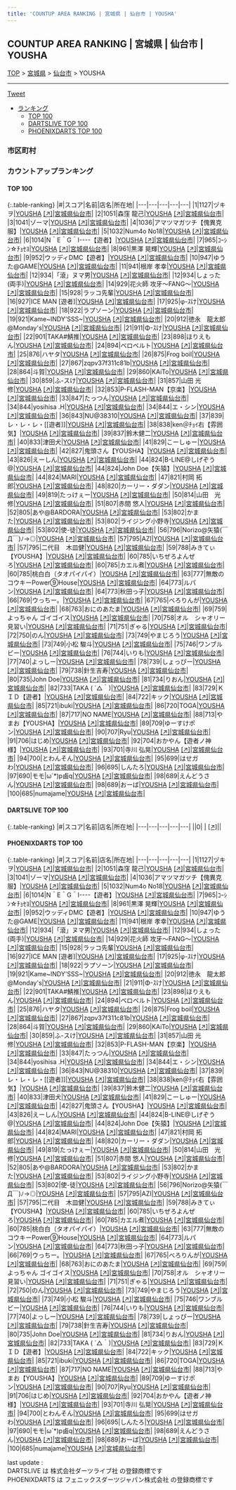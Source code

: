 ```yaml
---
title: 'COUNTUP AREA RANKING | 宮城県 | 仙台市 | YOUSHA'
---
```

## COUNTUP AREA RANKING | 宮城県 | 仙台市 | YOUSHA

[TOP](/darts/rank/) > [宮城県](/darts/rank/宮城県/) > [仙台市](/darts/rank/宮城県/仙台市/) > YOUSHA

___

<a href="https://twitter.com/share?ref_src=twsrc%5Etfw" data-text="COUNTUP AREA RANKING | 宮城県仙台市YOUSHA" class="twitter-share-button" data-hashtags="DARTSLIVE,PHOENIXDARTS,darts,ダーツ" data-show-count="false">Tweet</a>

* [ランキング](#カウントアップランキング)
    * [TOP 100](#top-100)
    * [DARTSLIVE TOP 100](#dartslive-top-100)
    * [PHOENIXDARTS TOP 100](#phoenixdarts-top-100)

### 市区町村

<ul>

</ul>

### カウントアップランキング

#### TOP 100



{:.table-ranking}
|#|スコア|名前|店名|所在地|
|---|---|---|---|---|
|1|1127|<span class="rank-name-pd">ヅキヲ</span>|<a href="/darts/rank/shops/7863.html">YOUSHA</a> <a href="https://vs.phoenixdarts.com/jp/shop/shopDetailInfo/s_7863?s_seq=7863">[↗]</a>|<a href="/darts/rank/宮城県/仙台市">宮城県仙台市</a>|
|2|1051|<span class="rank-name-pd"><span class="pro-icon-pd"></span>森窪 龍己</span>|<a href="/darts/rank/shops/7863.html">YOUSHA</a> <a href="https://vs.phoenixdarts.com/jp/shop/shopDetailInfo/s_7863?s_seq=7863">[↗]</a>|<a href="/darts/rank/宮城県/仙台市">宮城県仙台市</a>|
|3|1041|<span class="rank-name-pd">ゾーマ</span>|<a href="/darts/rank/shops/7863.html">YOUSHA</a> <a href="https://vs.phoenixdarts.com/jp/shop/shopDetailInfo/s_7863?s_seq=7863">[↗]</a>|<a href="/darts/rank/宮城県/仙台市">宮城県仙台市</a>|
|4|1036|<span class="rank-name-pd">アマツマガツチ【傀異克服】</span>|<a href="/darts/rank/shops/7863.html">YOUSHA</a> <a href="https://vs.phoenixdarts.com/jp/shop/shopDetailInfo/s_7863?s_seq=7863">[↗]</a>|<a href="/darts/rank/宮城県/仙台市">宮城県仙台市</a>|
|5|1032|<span class="rank-name-pd">Num4o No18</span>|<a href="/darts/rank/shops/7863.html">YOUSHA</a> <a href="https://vs.phoenixdarts.com/jp/shop/shopDetailInfo/s_7863?s_seq=7863">[↗]</a>|<a href="/darts/rank/宮城県/仙台市">宮城県仙台市</a>|
|6|1014|<span class="rank-name-pd">N＾E＾G＾I----【遊者】</span>|<a href="/darts/rank/shops/7863.html">YOUSHA</a> <a href="https://vs.phoenixdarts.com/jp/shop/shopDetailInfo/s_7863?s_seq=7863">[↗]</a>|<a href="/darts/rank/宮城県/仙台市">宮城県仙台市</a>|
|7|965|<span class="rank-name-pd">ｺｰｼﾝ☆ﾁｮｾﾖ</span>|<a href="/darts/rank/shops/7863.html">YOUSHA</a> <a href="https://vs.phoenixdarts.com/jp/shop/shopDetailInfo/s_7863?s_seq=7863">[↗]</a>|<a href="/darts/rank/宮城県/仙台市">宮城県仙台市</a>|
|8|961|<span class="rank-name-pd">黒澤 晃輝</span>|<a href="/darts/rank/shops/7863.html">YOUSHA</a> <a href="https://vs.phoenixdarts.com/jp/shop/shopDetailInfo/s_7863?s_seq=7863">[↗]</a>|<a href="/darts/rank/宮城県/仙台市">宮城県仙台市</a>|
|9|952|<span class="rank-name-pd">ウッディDMC【遊者】</span>|<a href="/darts/rank/shops/7863.html">YOUSHA</a> <a href="https://vs.phoenixdarts.com/jp/shop/shopDetailInfo/s_7863?s_seq=7863">[↗]</a>|<a href="/darts/rank/宮城県/仙台市">宮城県仙台市</a>|
|10|947|<span class="rank-name-pd">ゆうた@GAME</span>|<a href="/darts/rank/shops/7863.html">YOUSHA</a> <a href="https://vs.phoenixdarts.com/jp/shop/shopDetailInfo/s_7863?s_seq=7863">[↗]</a>|<a href="/darts/rank/宮城県/仙台市">宮城県仙台市</a>|
|11|941|<span class="rank-name-pd"><span class="pro-icon-pd"></span>根岸 孝幸</span>|<a href="/darts/rank/shops/7863.html">YOUSHA</a> <a href="https://vs.phoenixdarts.com/jp/shop/shopDetailInfo/s_7863?s_seq=7863">[↗]</a>|<a href="/darts/rank/宮城県/仙台市">宮城県仙台市</a>|
|12|934|<span class="rank-name-pd">「滾」ヌマ男</span>|<a href="/darts/rank/shops/7863.html">YOUSHA</a> <a href="https://vs.phoenixdarts.com/jp/shop/shopDetailInfo/s_7863?s_seq=7863">[↗]</a>|<a href="/darts/rank/宮城県/仙台市">宮城県仙台市</a>|
|12|934|<span class="rank-name-pd">しょった(両手)</span>|<a href="/darts/rank/shops/7863.html">YOUSHA</a> <a href="https://vs.phoenixdarts.com/jp/shop/shopDetailInfo/s_7863?s_seq=7863">[↗]</a>|<a href="/darts/rank/宮城県/仙台市">宮城県仙台市</a>|
|14|929|<span class="rank-name-pd">花火師  攻牙～FANG～</span>|<a href="/darts/rank/shops/7863.html">YOUSHA</a> <a href="https://vs.phoenixdarts.com/jp/shop/shopDetailInfo/s_7863?s_seq=7863">[↗]</a>|<a href="/darts/rank/宮城県/仙台市">宮城県仙台市</a>|
|15|928|<span class="rank-name-pd">ラッコ先輩</span>|<a href="/darts/rank/shops/7863.html">YOUSHA</a> <a href="https://vs.phoenixdarts.com/jp/shop/shopDetailInfo/s_7863?s_seq=7863">[↗]</a>|<a href="/darts/rank/宮城県/仙台市">宮城県仙台市</a>|
|16|927|<span class="rank-name-pd">ICE MAN [遊者]</span>|<a href="/darts/rank/shops/7863.html">YOUSHA</a> <a href="https://vs.phoenixdarts.com/jp/shop/shopDetailInfo/s_7863?s_seq=7863">[↗]</a>|<a href="/darts/rank/宮城県/仙台市">宮城県仙台市</a>|
|17|925|<span class="rank-name-pd">φ-ｽけ</span>|<a href="/darts/rank/shops/7863.html">YOUSHA</a> <a href="https://vs.phoenixdarts.com/jp/shop/shopDetailInfo/s_7863?s_seq=7863">[↗]</a>|<a href="/darts/rank/宮城県/仙台市">宮城県仙台市</a>|
|18|922|<span class="rank-name-pd">ラプソーン</span>|<a href="/darts/rank/shops/7863.html">YOUSHA</a> <a href="https://vs.phoenixdarts.com/jp/shop/shopDetailInfo/s_7863?s_seq=7863">[↗]</a>|<a href="/darts/rank/宮城県/仙台市">宮城県仙台市</a>|
|19|921|<span class="rank-name-pd">Kame~INDY&#x27;SSS~</span>|<a href="/darts/rank/shops/7863.html">YOUSHA</a> <a href="https://vs.phoenixdarts.com/jp/shop/shopDetailInfo/s_7863?s_seq=7863">[↗]</a>|<a href="/darts/rank/宮城県/仙台市">宮城県仙台市</a>|
|20|912|<span class="rank-name-pd">徳永　龍太郎@Monday&#x27;s</span>|<a href="/darts/rank/shops/7863.html">YOUSHA</a> <a href="https://vs.phoenixdarts.com/jp/shop/shopDetailInfo/s_7863?s_seq=7863">[↗]</a>|<a href="/darts/rank/宮城県/仙台市">宮城県仙台市</a>|
|21|911|<span class="rank-name-pd">Φ-ｽけ</span>|<a href="/darts/rank/shops/7863.html">YOUSHA</a> <a href="https://vs.phoenixdarts.com/jp/shop/shopDetailInfo/s_7863?s_seq=7863">[↗]</a>|<a href="/darts/rank/宮城県/仙台市">宮城県仙台市</a>|
|22|901|<span class="rank-name-pd">TAKA#鯖推</span>|<a href="/darts/rank/shops/7863.html">YOUSHA</a> <a href="https://vs.phoenixdarts.com/jp/shop/shopDetailInfo/s_7863?s_seq=7863">[↗]</a>|<a href="/darts/rank/宮城県/仙台市">宮城県仙台市</a>|
|23|898|<span class="rank-name-pd">ほりえもん</span>|<a href="/darts/rank/shops/7863.html">YOUSHA</a> <a href="https://vs.phoenixdarts.com/jp/shop/shopDetailInfo/s_7863?s_seq=7863">[↗]</a>|<a href="/darts/rank/宮城県/仙台市">宮城県仙台市</a>|
|24|894|<span class="rank-name-pd">ベロベルト</span>|<a href="/darts/rank/shops/7863.html">YOUSHA</a> <a href="https://vs.phoenixdarts.com/jp/shop/shopDetailInfo/s_7863?s_seq=7863">[↗]</a>|<a href="/darts/rank/宮城県/仙台市">宮城県仙台市</a>|
|25|876|<span class="rank-name-pd">ハヤタ</span>|<a href="/darts/rank/shops/7863.html">YOUSHA</a> <a href="https://vs.phoenixdarts.com/jp/shop/shopDetailInfo/s_7863?s_seq=7863">[↗]</a>|<a href="/darts/rank/宮城県/仙台市">宮城県仙台市</a>|
|26|875|<span class="rank-name-pd">Frog boil</span>|<a href="/darts/rank/shops/7863.html">YOUSHA</a> <a href="https://vs.phoenixdarts.com/jp/shop/shopDetailInfo/s_7863?s_seq=7863">[↗]</a>|<a href="/darts/rank/宮城県/仙台市">宮城県仙台市</a>|
|27|867|<span class="rank-name-pd">zqpv37f311c81b</span>|<a href="/darts/rank/shops/7863.html">YOUSHA</a> <a href="https://vs.phoenixdarts.com/jp/shop/shopDetailInfo/s_7863?s_seq=7863">[↗]</a>|<a href="/darts/rank/宮城県/仙台市">宮城県仙台市</a>|
|28|864|<span class="rank-name-pd">斗賀</span>|<a href="/darts/rank/shops/7863.html">YOUSHA</a> <a href="https://vs.phoenixdarts.com/jp/shop/shopDetailInfo/s_7863?s_seq=7863">[↗]</a>|<a href="/darts/rank/宮城県/仙台市">宮城県仙台市</a>|
|29|860|<span class="rank-name-pd">KAiTo</span>|<a href="/darts/rank/shops/7863.html">YOUSHA</a> <a href="https://vs.phoenixdarts.com/jp/shop/shopDetailInfo/s_7863?s_seq=7863">[↗]</a>|<a href="/darts/rank/宮城県/仙台市">宮城県仙台市</a>|
|30|859|<span class="rank-name-pd">ふ-スけ</span>|<a href="/darts/rank/shops/7863.html">YOUSHA</a> <a href="https://vs.phoenixdarts.com/jp/shop/shopDetailInfo/s_7863?s_seq=7863">[↗]</a>|<a href="/darts/rank/宮城県/仙台市">宮城県仙台市</a>|
|31|857|<span class="rank-name-pd"><span class="pro-icon-pd"></span>山田 光修</span>|<a href="/darts/rank/shops/7863.html">YOUSHA</a> <a href="https://vs.phoenixdarts.com/jp/shop/shopDetailInfo/s_7863?s_seq=7863">[↗]</a>|<a href="/darts/rank/宮城県/仙台市">宮城県仙台市</a>|
|32|853|<span class="rank-name-pd">P-FLASH-MAN【京楽】</span>|<a href="/darts/rank/shops/7863.html">YOUSHA</a> <a href="https://vs.phoenixdarts.com/jp/shop/shopDetailInfo/s_7863?s_seq=7863">[↗]</a>|<a href="/darts/rank/宮城県/仙台市">宮城県仙台市</a>|
|33|847|<span class="rank-name-pd">たっつん</span>|<a href="/darts/rank/shops/7863.html">YOUSHA</a> <a href="https://vs.phoenixdarts.com/jp/shop/shopDetailInfo/s_7863?s_seq=7863">[↗]</a>|<a href="/darts/rank/宮城県/仙台市">宮城県仙台市</a>|
|34|844|<span class="rank-name-pd">yosihisa .H</span>|<a href="/darts/rank/shops/7863.html">YOUSHA</a> <a href="https://vs.phoenixdarts.com/jp/shop/shopDetailInfo/s_7863?s_seq=7863">[↗]</a>|<a href="/darts/rank/宮城県/仙台市">宮城県仙台市</a>|
|34|844|<span class="rank-name-pd">エ・シン</span>|<a href="/darts/rank/shops/7863.html">YOUSHA</a> <a href="https://vs.phoenixdarts.com/jp/shop/shopDetailInfo/s_7863?s_seq=7863">[↗]</a>|<a href="/darts/rank/宮城県/仙台市">宮城県仙台市</a>|
|36|843|<span class="rank-name-pd">NU@38310</span>|<a href="/darts/rank/shops/7863.html">YOUSHA</a> <a href="https://vs.phoenixdarts.com/jp/shop/shopDetailInfo/s_7863?s_seq=7863">[↗]</a>|<a href="/darts/rank/宮城県/仙台市">宮城県仙台市</a>|
|37|839|<span class="rank-name-pd">レ・レ・レ・[[遊者]]</span>|<a href="/darts/rank/shops/7863.html">YOUSHA</a> <a href="https://vs.phoenixdarts.com/jp/shop/shopDetailInfo/s_7863?s_seq=7863">[↗]</a>|<a href="/darts/rank/宮城県/仙台市">宮城県仙台市</a>|
|38|838|<span class="rank-name-pd">ken＠ﾁｮｲ右【雰囲気】</span>|<a href="/darts/rank/shops/7863.html">YOUSHA</a> <a href="https://vs.phoenixdarts.com/jp/shop/shopDetailInfo/s_7863?s_seq=7863">[↗]</a>|<a href="/darts/rank/宮城県/仙台市">宮城県仙台市</a>|
|39|837|<span class="rank-name-pd">鈴木健二</span>|<a href="/darts/rank/shops/7863.html">YOUSHA</a> <a href="https://vs.phoenixdarts.com/jp/shop/shopDetailInfo/s_7863?s_seq=7863">[↗]</a>|<a href="/darts/rank/宮城県/仙台市">宮城県仙台市</a>|
|40|833|<span class="rank-name-pd">津田犬</span>|<a href="/darts/rank/shops/7863.html">YOUSHA</a> <a href="https://vs.phoenixdarts.com/jp/shop/shopDetailInfo/s_7863?s_seq=7863">[↗]</a>|<a href="/darts/rank/宮城県/仙台市">宮城県仙台市</a>|
|41|829|<span class="rank-name-pd">こーしゅー</span>|<a href="/darts/rank/shops/7863.html">YOUSHA</a> <a href="https://vs.phoenixdarts.com/jp/shop/shopDetailInfo/s_7863?s_seq=7863">[↗]</a>|<a href="/darts/rank/宮城県/仙台市">宮城県仙台市</a>|
|42|827|<span class="rank-name-pd">鬼頭さん【YOUSHA】</span>|<a href="/darts/rank/shops/7863.html">YOUSHA</a> <a href="https://vs.phoenixdarts.com/jp/shop/shopDetailInfo/s_7863?s_seq=7863">[↗]</a>|<a href="/darts/rank/宮城県/仙台市">宮城県仙台市</a>|
|43|826|<span class="rank-name-pd">えーしん</span>|<a href="/darts/rank/shops/7863.html">YOUSHA</a> <a href="https://vs.phoenixdarts.com/jp/shop/shopDetailInfo/s_7863?s_seq=7863">[↗]</a>|<a href="/darts/rank/宮城県/仙台市">宮城県仙台市</a>|
|44|824|<span class="rank-name-pd">B-LlNE@しげぞう@</span>|<a href="/darts/rank/shops/7863.html">YOUSHA</a> <a href="https://vs.phoenixdarts.com/jp/shop/shopDetailInfo/s_7863?s_seq=7863">[↗]</a>|<a href="/darts/rank/宮城県/仙台市">宮城県仙台市</a>|
|44|824|<span class="rank-name-pd">John Doe【矢猿】</span>|<a href="/darts/rank/shops/7863.html">YOUSHA</a> <a href="https://vs.phoenixdarts.com/jp/shop/shopDetailInfo/s_7863?s_seq=7863">[↗]</a>|<a href="/darts/rank/宮城県/仙台市">宮城県仙台市</a>|
|44|824|<span class="rank-name-pd">MARI</span>|<a href="/darts/rank/shops/7863.html">YOUSHA</a> <a href="https://vs.phoenixdarts.com/jp/shop/shopDetailInfo/s_7863?s_seq=7863">[↗]</a>|<a href="/darts/rank/宮城県/仙台市">宮城県仙台市</a>|
|47|821|<span class="rank-name-pd">村岡  拓郎</span>|<a href="/darts/rank/shops/7863.html">YOUSHA</a> <a href="https://vs.phoenixdarts.com/jp/shop/shopDetailInfo/s_7863?s_seq=7863">[↗]</a>|<a href="/darts/rank/宮城県/仙台市">宮城県仙台市</a>|
|48|820|<span class="rank-name-pd">カーリー・ダダン</span>|<a href="/darts/rank/shops/7863.html">YOUSHA</a> <a href="https://vs.phoenixdarts.com/jp/shop/shopDetailInfo/s_7863?s_seq=7863">[↗]</a>|<a href="/darts/rank/宮城県/仙台市">宮城県仙台市</a>|
|49|819|<span class="rank-name-pd">たっけぇー</span>|<a href="/darts/rank/shops/7863.html">YOUSHA</a> <a href="https://vs.phoenixdarts.com/jp/shop/shopDetailInfo/s_7863?s_seq=7863">[↗]</a>|<a href="/darts/rank/宮城県/仙台市">宮城県仙台市</a>|
|50|814|<span class="rank-name-pd">山田　光修</span>|<a href="/darts/rank/shops/7863.html">YOUSHA</a> <a href="https://vs.phoenixdarts.com/jp/shop/shopDetailInfo/s_7863?s_seq=7863">[↗]</a>|<a href="/darts/rank/宮城県/仙台市">宮城県仙台市</a>|
|51|807|<span class="rank-name-pd"><span class="pro-icon-pd"></span>赤間 悠人</span>|<a href="/darts/rank/shops/7863.html">YOUSHA</a> <a href="https://vs.phoenixdarts.com/jp/shop/shopDetailInfo/s_7863?s_seq=7863">[↗]</a>|<a href="/darts/rank/宮城県/仙台市">宮城県仙台市</a>|
|52|805|<span class="rank-name-pd">あや@BARDORA</span>|<a href="/darts/rank/shops/7863.html">YOUSHA</a> <a href="https://vs.phoenixdarts.com/jp/shop/shopDetailInfo/s_7863?s_seq=7863">[↗]</a>|<a href="/darts/rank/宮城県/仙台市">宮城県仙台市</a>|
|53|802|<span class="rank-name-pd">かまた</span>|<a href="/darts/rank/shops/7863.html">YOUSHA</a> <a href="https://vs.phoenixdarts.com/jp/shop/shopDetailInfo/s_7863?s_seq=7863">[↗]</a>|<a href="/darts/rank/宮城県/仙台市">宮城県仙台市</a>|
|53|802|<span class="rank-name-pd">ライジング小野寺</span>|<a href="/darts/rank/shops/7863.html">YOUSHA</a> <a href="https://vs.phoenixdarts.com/jp/shop/shopDetailInfo/s_7863?s_seq=7863">[↗]</a>|<a href="/darts/rank/宮城県/仙台市">宮城県仙台市</a>|
|53|802|<span class="rank-name-pd">使-徒</span>|<a href="/darts/rank/shops/7863.html">YOUSHA</a> <a href="https://vs.phoenixdarts.com/jp/shop/shopDetailInfo/s_7863?s_seq=7863">[↗]</a>|<a href="/darts/rank/宮城県/仙台市">宮城県仙台市</a>|
|56|796|<span class="rank-name-pd">Norizo@矢猿(￣Д￣)ﾉ→◎</span>|<a href="/darts/rank/shops/7863.html">YOUSHA</a> <a href="https://vs.phoenixdarts.com/jp/shop/shopDetailInfo/s_7863?s_seq=7863">[↗]</a>|<a href="/darts/rank/宮城県/仙台市">宮城県仙台市</a>|
|57|795|<span class="rank-name-pd">AZI</span>|<a href="/darts/rank/shops/7863.html">YOUSHA</a> <a href="https://vs.phoenixdarts.com/jp/shop/shopDetailInfo/s_7863?s_seq=7863">[↗]</a>|<a href="/darts/rank/宮城県/仙台市">宮城県仙台市</a>|
|57|795|<span class="rank-name-pd">二代目　木皿健</span>|<a href="/darts/rank/shops/7863.html">YOUSHA</a> <a href="https://vs.phoenixdarts.com/jp/shop/shopDetailInfo/s_7863?s_seq=7863">[↗]</a>|<a href="/darts/rank/宮城県/仙台市">宮城県仙台市</a>|
|59|788|<span class="rank-name-pd">みきてぃ【YOUSHA】</span>|<a href="/darts/rank/shops/7863.html">YOUSHA</a> <a href="https://vs.phoenixdarts.com/jp/shop/shopDetailInfo/s_7863?s_seq=7863">[↗]</a>|<a href="/darts/rank/宮城県/仙台市">宮城県仙台市</a>|
|60|785|<span class="rank-name-pd">いちぜろよんぜろ</span>|<a href="/darts/rank/shops/7863.html">YOUSHA</a> <a href="https://vs.phoenixdarts.com/jp/shop/shopDetailInfo/s_7863?s_seq=7863">[↗]</a>|<a href="/darts/rank/宮城県/仙台市">宮城県仙台市</a>|
|60|785|<span class="rank-name-pd">カエル煮</span>|<a href="/darts/rank/shops/7863.html">YOUSHA</a> <a href="https://vs.phoenixdarts.com/jp/shop/shopDetailInfo/s_7863?s_seq=7863">[↗]</a>|<a href="/darts/rank/宮城県/仙台市">宮城県仙台市</a>|
|60|785|<span class="rank-name-pd">桃白白（タオパイパイ）</span>|<a href="/darts/rank/shops/7863.html">YOUSHA</a> <a href="https://vs.phoenixdarts.com/jp/shop/shopDetailInfo/s_7863?s_seq=7863">[↗]</a>|<a href="/darts/rank/宮城県/仙台市">宮城県仙台市</a>|
|63|777|<span class="rank-name-pd">無敵のコウキーPower⑨House</span>|<a href="/darts/rank/shops/7863.html">YOUSHA</a> <a href="https://vs.phoenixdarts.com/jp/shop/shopDetailInfo/s_7863?s_seq=7863">[↗]</a>|<a href="/darts/rank/宮城県/仙台市">宮城県仙台市</a>|
|64|773|<span class="rank-name-pd">ルパン</span>|<a href="/darts/rank/shops/7863.html">YOUSHA</a> <a href="https://vs.phoenixdarts.com/jp/shop/shopDetailInfo/s_7863?s_seq=7863">[↗]</a>|<a href="/darts/rank/宮城県/仙台市">宮城県仙台市</a>|
|64|773|<span class="rank-name-pd">秋田っ子</span>|<a href="/darts/rank/shops/7863.html">YOUSHA</a> <a href="https://vs.phoenixdarts.com/jp/shop/shopDetailInfo/s_7863?s_seq=7863">[↗]</a>|<a href="/darts/rank/宮城県/仙台市">宮城県仙台市</a>|
|66|769|<span class="rank-name-pd">ウっちー。</span>|<a href="/darts/rank/shops/7863.html">YOUSHA</a> <a href="https://vs.phoenixdarts.com/jp/shop/shopDetailInfo/s_7863?s_seq=7863">[↗]</a>|<a href="/darts/rank/宮城県/仙台市">宮城県仙台市</a>|
|67|765|<span class="rank-name-pd">べろりんが</span>|<a href="/darts/rank/shops/7863.html">YOUSHA</a> <a href="https://vs.phoenixdarts.com/jp/shop/shopDetailInfo/s_7863?s_seq=7863">[↗]</a>|<a href="/darts/rank/宮城県/仙台市">宮城県仙台市</a>|
|68|763|<span class="rank-name-pd">おにのあたま</span>|<a href="/darts/rank/shops/7863.html">YOUSHA</a> <a href="https://vs.phoenixdarts.com/jp/shop/shopDetailInfo/s_7863?s_seq=7863">[↗]</a>|<a href="/darts/rank/宮城県/仙台市">宮城県仙台市</a>|
|69|759|<span class="rank-name-pd">よっちゃん ゴイゴイス</span>|<a href="/darts/rank/shops/7863.html">YOUSHA</a> <a href="https://vs.phoenixdarts.com/jp/shop/shopDetailInfo/s_7863?s_seq=7863">[↗]</a>|<a href="/darts/rank/宮城県/仙台市">宮城県仙台市</a>|
|70|758|<span class="rank-name-pd">オル　シャオリー見習い</span>|<a href="/darts/rank/shops/7863.html">YOUSHA</a> <a href="https://vs.phoenixdarts.com/jp/shop/shopDetailInfo/s_7863?s_seq=7863">[↗]</a>|<a href="/darts/rank/宮城県/仙台市">宮城県仙台市</a>|
|71|751|<span class="rank-name-pd">ぎゃる</span>|<a href="/darts/rank/shops/7863.html">YOUSHA</a> <a href="https://vs.phoenixdarts.com/jp/shop/shopDetailInfo/s_7863?s_seq=7863">[↗]</a>|<a href="/darts/rank/宮城県/仙台市">宮城県仙台市</a>|
|72|750|<span class="rank-name-pd">のん</span>|<a href="/darts/rank/shops/7863.html">YOUSHA</a> <a href="https://vs.phoenixdarts.com/jp/shop/shopDetailInfo/s_7863?s_seq=7863">[↗]</a>|<a href="/darts/rank/宮城県/仙台市">宮城県仙台市</a>|
|73|749|<span class="rank-name-pd">やまじろう</span>|<a href="/darts/rank/shops/7863.html">YOUSHA</a> <a href="https://vs.phoenixdarts.com/jp/shop/shopDetailInfo/s_7863?s_seq=7863">[↗]</a>|<a href="/darts/rank/宮城県/仙台市">宮城県仙台市</a>|
|73|749|<span class="rank-name-pd">小松 駿斗</span>|<a href="/darts/rank/shops/7863.html">YOUSHA</a> <a href="https://vs.phoenixdarts.com/jp/shop/shopDetailInfo/s_7863?s_seq=7863">[↗]</a>|<a href="/darts/rank/宮城県/仙台市">宮城県仙台市</a>|
|75|746|<span class="rank-name-pd">ワンブルビー</span>|<a href="/darts/rank/shops/7863.html">YOUSHA</a> <a href="https://vs.phoenixdarts.com/jp/shop/shopDetailInfo/s_7863?s_seq=7863">[↗]</a>|<a href="/darts/rank/宮城県/仙台市">宮城県仙台市</a>|
|76|744|<span class="rank-name-pd">いりも</span>|<a href="/darts/rank/shops/7863.html">YOUSHA</a> <a href="https://vs.phoenixdarts.com/jp/shop/shopDetailInfo/s_7863?s_seq=7863">[↗]</a>|<a href="/darts/rank/宮城県/仙台市">宮城県仙台市</a>|
|77|740|<span class="rank-name-pd">よっしー</span>|<a href="/darts/rank/shops/7863.html">YOUSHA</a> <a href="https://vs.phoenixdarts.com/jp/shop/shopDetailInfo/s_7863?s_seq=7863">[↗]</a>|<a href="/darts/rank/宮城県/仙台市">宮城県仙台市</a>|
|78|739|<span class="rank-name-pd">しょっぴー</span>|<a href="/darts/rank/shops/7863.html">YOUSHA</a> <a href="https://vs.phoenixdarts.com/jp/shop/shopDetailInfo/s_7863?s_seq=7863">[↗]</a>|<a href="/darts/rank/宮城県/仙台市">宮城県仙台市</a>|
|79|738|<span class="rank-name-pd">針生吉寿</span>|<a href="/darts/rank/shops/7863.html">YOUSHA</a> <a href="https://vs.phoenixdarts.com/jp/shop/shopDetailInfo/s_7863?s_seq=7863">[↗]</a>|<a href="/darts/rank/宮城県/仙台市">宮城県仙台市</a>|
|80|735|<span class="rank-name-pd">John Doe</span>|<a href="/darts/rank/shops/7863.html">YOUSHA</a> <a href="https://vs.phoenixdarts.com/jp/shop/shopDetailInfo/s_7863?s_seq=7863">[↗]</a>|<a href="/darts/rank/宮城県/仙台市">宮城県仙台市</a>|
|81|734|<span class="rank-name-pd">りおん</span>|<a href="/darts/rank/shops/7863.html">YOUSHA</a> <a href="https://vs.phoenixdarts.com/jp/shop/shopDetailInfo/s_7863?s_seq=7863">[↗]</a>|<a href="/darts/rank/宮城県/仙台市">宮城県仙台市</a>|
|82|733|<span class="rank-name-pd">TAKA ( ´△｀)</span>|<a href="/darts/rank/shops/7863.html">YOUSHA</a> <a href="https://vs.phoenixdarts.com/jp/shop/shopDetailInfo/s_7863?s_seq=7863">[↗]</a>|<a href="/darts/rank/宮城県/仙台市">宮城県仙台市</a>|
|83|729|<span class="rank-name-pd">ＫＩＤ【遊者】</span>|<a href="/darts/rank/shops/7863.html">YOUSHA</a> <a href="https://vs.phoenixdarts.com/jp/shop/shopDetailInfo/s_7863?s_seq=7863">[↗]</a>|<a href="/darts/rank/宮城県/仙台市">宮城県仙台市</a>|
|84|722|<span class="rank-name-pd">キック</span>|<a href="/darts/rank/shops/7863.html">YOUSHA</a> <a href="https://vs.phoenixdarts.com/jp/shop/shopDetailInfo/s_7863?s_seq=7863">[↗]</a>|<a href="/darts/rank/宮城県/仙台市">宮城県仙台市</a>|
|85|721|<span class="rank-name-pd">ibuki</span>|<a href="/darts/rank/shops/7863.html">YOUSHA</a> <a href="https://vs.phoenixdarts.com/jp/shop/shopDetailInfo/s_7863?s_seq=7863">[↗]</a>|<a href="/darts/rank/宮城県/仙台市">宮城県仙台市</a>|
|86|720|<span class="rank-name-pd">TOGA</span>|<a href="/darts/rank/shops/7863.html">YOUSHA</a> <a href="https://vs.phoenixdarts.com/jp/shop/shopDetailInfo/s_7863?s_seq=7863">[↗]</a>|<a href="/darts/rank/宮城県/仙台市">宮城県仙台市</a>|
|87|717|<span class="rank-name-pd">NO NAME</span>|<a href="/darts/rank/shops/7863.html">YOUSHA</a> <a href="https://vs.phoenixdarts.com/jp/shop/shopDetailInfo/s_7863?s_seq=7863">[↗]</a>|<a href="/darts/rank/宮城県/仙台市">宮城県仙台市</a>|
|88|713|<span class="rank-name-pd">やまお【YOUSHA】</span>|<a href="/darts/rank/shops/7863.html">YOUSHA</a> <a href="https://vs.phoenixdarts.com/jp/shop/shopDetailInfo/s_7863?s_seq=7863">[↗]</a>|<a href="/darts/rank/宮城県/仙台市">宮城県仙台市</a>|
|89|709|<span class="rank-name-pd">ゆーすけポン</span>|<a href="/darts/rank/shops/7863.html">YOUSHA</a> <a href="https://vs.phoenixdarts.com/jp/shop/shopDetailInfo/s_7863?s_seq=7863">[↗]</a>|<a href="/darts/rank/宮城県/仙台市">宮城県仙台市</a>|
|90|707|<span class="rank-name-pd">Ryu</span>|<a href="/darts/rank/shops/7863.html">YOUSHA</a> <a href="https://vs.phoenixdarts.com/jp/shop/shopDetailInfo/s_7863?s_seq=7863">[↗]</a>|<a href="/darts/rank/宮城県/仙台市">宮城県仙台市</a>|
|91|706|<span class="rank-name-pd">はじめ</span>|<a href="/darts/rank/shops/7863.html">YOUSHA</a> <a href="https://vs.phoenixdarts.com/jp/shop/shopDetailInfo/s_7863?s_seq=7863">[↗]</a>|<a href="/darts/rank/宮城県/仙台市">宮城県仙台市</a>|
|92|704|<span class="rank-name-pd">おかやん【遊者ノ神様】</span>|<a href="/darts/rank/shops/7863.html">YOUSHA</a> <a href="https://vs.phoenixdarts.com/jp/shop/shopDetailInfo/s_7863?s_seq=7863">[↗]</a>|<a href="/darts/rank/宮城県/仙台市">宮城県仙台市</a>|
|93|701|<span class="rank-name-pd">寺川 弘晃</span>|<a href="/darts/rank/shops/7863.html">YOUSHA</a> <a href="https://vs.phoenixdarts.com/jp/shop/shopDetailInfo/s_7863?s_seq=7863">[↗]</a>|<a href="/darts/rank/宮城県/仙台市">宮城県仙台市</a>|
|94|700|<span class="rank-name-pd">とわんそん</span>|<a href="/darts/rank/shops/7863.html">YOUSHA</a> <a href="https://vs.phoenixdarts.com/jp/shop/shopDetailInfo/s_7863?s_seq=7863">[↗]</a>|<a href="/darts/rank/宮城県/仙台市">宮城県仙台市</a>|
|95|699|<span class="rank-name-pd">はせガわ</span>|<a href="/darts/rank/shops/7863.html">YOUSHA</a> <a href="https://vs.phoenixdarts.com/jp/shop/shopDetailInfo/s_7863?s_seq=7863">[↗]</a>|<a href="/darts/rank/宮城県/仙台市">宮城県仙台市</a>|
|96|695|<span class="rank-name-pd">しんたろ</span>|<a href="/darts/rank/shops/7863.html">YOUSHA</a> <a href="https://vs.phoenixdarts.com/jp/shop/shopDetailInfo/s_7863?s_seq=7863">[↗]</a>|<a href="/darts/rank/宮城県/仙台市">宮城県仙台市</a>|
|97|690|<span class="rank-name-pd">モモ&#124;ω`*)p鹵q</span>|<a href="/darts/rank/shops/7863.html">YOUSHA</a> <a href="https://vs.phoenixdarts.com/jp/shop/shopDetailInfo/s_7863?s_seq=7863">[↗]</a>|<a href="/darts/rank/宮城県/仙台市">宮城県仙台市</a>|
|98|689|<span class="rank-name-pd">えんどうさん</span>|<a href="/darts/rank/shops/7863.html">YOUSHA</a> <a href="https://vs.phoenixdarts.com/jp/shop/shopDetailInfo/s_7863?s_seq=7863">[↗]</a>|<a href="/darts/rank/宮城県/仙台市">宮城県仙台市</a>|
|98|689|<span class="rank-name-pd">おーば</span>|<a href="/darts/rank/shops/7863.html">YOUSHA</a> <a href="https://vs.phoenixdarts.com/jp/shop/shopDetailInfo/s_7863?s_seq=7863">[↗]</a>|<a href="/darts/rank/宮城県/仙台市">宮城県仙台市</a>|
|100|685|<span class="rank-name-pd">numajame</span>|<a href="/darts/rank/shops/7863.html">YOUSHA</a> <a href="https://vs.phoenixdarts.com/jp/shop/shopDetailInfo/s_7863?s_seq=7863">[↗]</a>|<a href="/darts/rank/宮城県/仙台市">宮城県仙台市</a>|


#### DARTSLIVE TOP 100



{:.table-ranking}
|#|スコア|名前|店名|所在地|
|---|---|---|---|---|
||0|<span class="rank-name-dl"> </span>|<a href="/darts/rank/shops/.html"></a> <a href="">[↗]</a>|<a href="/darts/rank//"></a>|


#### PHOENIXDARTS TOP 100



{:.table-ranking}
|#|スコア|名前|店名|所在地|
|---|---|---|---|---|
|1|1127|<span class="rank-name-pd">ヅキヲ</span>|<a href="/darts/rank/shops/7863.html">YOUSHA</a> <a href="https://vs.phoenixdarts.com/jp/shop/shopDetailInfo/s_7863?s_seq=7863">[↗]</a>|<a href="/darts/rank/宮城県/仙台市">宮城県仙台市</a>|
|2|1051|<span class="rank-name-pd"><span class="pro-icon-pd"></span>森窪 龍己</span>|<a href="/darts/rank/shops/7863.html">YOUSHA</a> <a href="https://vs.phoenixdarts.com/jp/shop/shopDetailInfo/s_7863?s_seq=7863">[↗]</a>|<a href="/darts/rank/宮城県/仙台市">宮城県仙台市</a>|
|3|1041|<span class="rank-name-pd">ゾーマ</span>|<a href="/darts/rank/shops/7863.html">YOUSHA</a> <a href="https://vs.phoenixdarts.com/jp/shop/shopDetailInfo/s_7863?s_seq=7863">[↗]</a>|<a href="/darts/rank/宮城県/仙台市">宮城県仙台市</a>|
|4|1036|<span class="rank-name-pd">アマツマガツチ【傀異克服】</span>|<a href="/darts/rank/shops/7863.html">YOUSHA</a> <a href="https://vs.phoenixdarts.com/jp/shop/shopDetailInfo/s_7863?s_seq=7863">[↗]</a>|<a href="/darts/rank/宮城県/仙台市">宮城県仙台市</a>|
|5|1032|<span class="rank-name-pd">Num4o No18</span>|<a href="/darts/rank/shops/7863.html">YOUSHA</a> <a href="https://vs.phoenixdarts.com/jp/shop/shopDetailInfo/s_7863?s_seq=7863">[↗]</a>|<a href="/darts/rank/宮城県/仙台市">宮城県仙台市</a>|
|6|1014|<span class="rank-name-pd">N＾E＾G＾I----【遊者】</span>|<a href="/darts/rank/shops/7863.html">YOUSHA</a> <a href="https://vs.phoenixdarts.com/jp/shop/shopDetailInfo/s_7863?s_seq=7863">[↗]</a>|<a href="/darts/rank/宮城県/仙台市">宮城県仙台市</a>|
|7|965|<span class="rank-name-pd">ｺｰｼﾝ☆ﾁｮｾﾖ</span>|<a href="/darts/rank/shops/7863.html">YOUSHA</a> <a href="https://vs.phoenixdarts.com/jp/shop/shopDetailInfo/s_7863?s_seq=7863">[↗]</a>|<a href="/darts/rank/宮城県/仙台市">宮城県仙台市</a>|
|8|961|<span class="rank-name-pd">黒澤 晃輝</span>|<a href="/darts/rank/shops/7863.html">YOUSHA</a> <a href="https://vs.phoenixdarts.com/jp/shop/shopDetailInfo/s_7863?s_seq=7863">[↗]</a>|<a href="/darts/rank/宮城県/仙台市">宮城県仙台市</a>|
|9|952|<span class="rank-name-pd">ウッディDMC【遊者】</span>|<a href="/darts/rank/shops/7863.html">YOUSHA</a> <a href="https://vs.phoenixdarts.com/jp/shop/shopDetailInfo/s_7863?s_seq=7863">[↗]</a>|<a href="/darts/rank/宮城県/仙台市">宮城県仙台市</a>|
|10|947|<span class="rank-name-pd">ゆうた@GAME</span>|<a href="/darts/rank/shops/7863.html">YOUSHA</a> <a href="https://vs.phoenixdarts.com/jp/shop/shopDetailInfo/s_7863?s_seq=7863">[↗]</a>|<a href="/darts/rank/宮城県/仙台市">宮城県仙台市</a>|
|11|941|<span class="rank-name-pd"><span class="pro-icon-pd"></span>根岸 孝幸</span>|<a href="/darts/rank/shops/7863.html">YOUSHA</a> <a href="https://vs.phoenixdarts.com/jp/shop/shopDetailInfo/s_7863?s_seq=7863">[↗]</a>|<a href="/darts/rank/宮城県/仙台市">宮城県仙台市</a>|
|12|934|<span class="rank-name-pd">「滾」ヌマ男</span>|<a href="/darts/rank/shops/7863.html">YOUSHA</a> <a href="https://vs.phoenixdarts.com/jp/shop/shopDetailInfo/s_7863?s_seq=7863">[↗]</a>|<a href="/darts/rank/宮城県/仙台市">宮城県仙台市</a>|
|12|934|<span class="rank-name-pd">しょった(両手)</span>|<a href="/darts/rank/shops/7863.html">YOUSHA</a> <a href="https://vs.phoenixdarts.com/jp/shop/shopDetailInfo/s_7863?s_seq=7863">[↗]</a>|<a href="/darts/rank/宮城県/仙台市">宮城県仙台市</a>|
|14|929|<span class="rank-name-pd">花火師  攻牙～FANG～</span>|<a href="/darts/rank/shops/7863.html">YOUSHA</a> <a href="https://vs.phoenixdarts.com/jp/shop/shopDetailInfo/s_7863?s_seq=7863">[↗]</a>|<a href="/darts/rank/宮城県/仙台市">宮城県仙台市</a>|
|15|928|<span class="rank-name-pd">ラッコ先輩</span>|<a href="/darts/rank/shops/7863.html">YOUSHA</a> <a href="https://vs.phoenixdarts.com/jp/shop/shopDetailInfo/s_7863?s_seq=7863">[↗]</a>|<a href="/darts/rank/宮城県/仙台市">宮城県仙台市</a>|
|16|927|<span class="rank-name-pd">ICE MAN [遊者]</span>|<a href="/darts/rank/shops/7863.html">YOUSHA</a> <a href="https://vs.phoenixdarts.com/jp/shop/shopDetailInfo/s_7863?s_seq=7863">[↗]</a>|<a href="/darts/rank/宮城県/仙台市">宮城県仙台市</a>|
|17|925|<span class="rank-name-pd">φ-ｽけ</span>|<a href="/darts/rank/shops/7863.html">YOUSHA</a> <a href="https://vs.phoenixdarts.com/jp/shop/shopDetailInfo/s_7863?s_seq=7863">[↗]</a>|<a href="/darts/rank/宮城県/仙台市">宮城県仙台市</a>|
|18|922|<span class="rank-name-pd">ラプソーン</span>|<a href="/darts/rank/shops/7863.html">YOUSHA</a> <a href="https://vs.phoenixdarts.com/jp/shop/shopDetailInfo/s_7863?s_seq=7863">[↗]</a>|<a href="/darts/rank/宮城県/仙台市">宮城県仙台市</a>|
|19|921|<span class="rank-name-pd">Kame~INDY&#x27;SSS~</span>|<a href="/darts/rank/shops/7863.html">YOUSHA</a> <a href="https://vs.phoenixdarts.com/jp/shop/shopDetailInfo/s_7863?s_seq=7863">[↗]</a>|<a href="/darts/rank/宮城県/仙台市">宮城県仙台市</a>|
|20|912|<span class="rank-name-pd">徳永　龍太郎@Monday&#x27;s</span>|<a href="/darts/rank/shops/7863.html">YOUSHA</a> <a href="https://vs.phoenixdarts.com/jp/shop/shopDetailInfo/s_7863?s_seq=7863">[↗]</a>|<a href="/darts/rank/宮城県/仙台市">宮城県仙台市</a>|
|21|911|<span class="rank-name-pd">Φ-ｽけ</span>|<a href="/darts/rank/shops/7863.html">YOUSHA</a> <a href="https://vs.phoenixdarts.com/jp/shop/shopDetailInfo/s_7863?s_seq=7863">[↗]</a>|<a href="/darts/rank/宮城県/仙台市">宮城県仙台市</a>|
|22|901|<span class="rank-name-pd">TAKA#鯖推</span>|<a href="/darts/rank/shops/7863.html">YOUSHA</a> <a href="https://vs.phoenixdarts.com/jp/shop/shopDetailInfo/s_7863?s_seq=7863">[↗]</a>|<a href="/darts/rank/宮城県/仙台市">宮城県仙台市</a>|
|23|898|<span class="rank-name-pd">ほりえもん</span>|<a href="/darts/rank/shops/7863.html">YOUSHA</a> <a href="https://vs.phoenixdarts.com/jp/shop/shopDetailInfo/s_7863?s_seq=7863">[↗]</a>|<a href="/darts/rank/宮城県/仙台市">宮城県仙台市</a>|
|24|894|<span class="rank-name-pd">ベロベルト</span>|<a href="/darts/rank/shops/7863.html">YOUSHA</a> <a href="https://vs.phoenixdarts.com/jp/shop/shopDetailInfo/s_7863?s_seq=7863">[↗]</a>|<a href="/darts/rank/宮城県/仙台市">宮城県仙台市</a>|
|25|876|<span class="rank-name-pd">ハヤタ</span>|<a href="/darts/rank/shops/7863.html">YOUSHA</a> <a href="https://vs.phoenixdarts.com/jp/shop/shopDetailInfo/s_7863?s_seq=7863">[↗]</a>|<a href="/darts/rank/宮城県/仙台市">宮城県仙台市</a>|
|26|875|<span class="rank-name-pd">Frog boil</span>|<a href="/darts/rank/shops/7863.html">YOUSHA</a> <a href="https://vs.phoenixdarts.com/jp/shop/shopDetailInfo/s_7863?s_seq=7863">[↗]</a>|<a href="/darts/rank/宮城県/仙台市">宮城県仙台市</a>|
|27|867|<span class="rank-name-pd">zqpv37f311c81b</span>|<a href="/darts/rank/shops/7863.html">YOUSHA</a> <a href="https://vs.phoenixdarts.com/jp/shop/shopDetailInfo/s_7863?s_seq=7863">[↗]</a>|<a href="/darts/rank/宮城県/仙台市">宮城県仙台市</a>|
|28|864|<span class="rank-name-pd">斗賀</span>|<a href="/darts/rank/shops/7863.html">YOUSHA</a> <a href="https://vs.phoenixdarts.com/jp/shop/shopDetailInfo/s_7863?s_seq=7863">[↗]</a>|<a href="/darts/rank/宮城県/仙台市">宮城県仙台市</a>|
|29|860|<span class="rank-name-pd">KAiTo</span>|<a href="/darts/rank/shops/7863.html">YOUSHA</a> <a href="https://vs.phoenixdarts.com/jp/shop/shopDetailInfo/s_7863?s_seq=7863">[↗]</a>|<a href="/darts/rank/宮城県/仙台市">宮城県仙台市</a>|
|30|859|<span class="rank-name-pd">ふ-スけ</span>|<a href="/darts/rank/shops/7863.html">YOUSHA</a> <a href="https://vs.phoenixdarts.com/jp/shop/shopDetailInfo/s_7863?s_seq=7863">[↗]</a>|<a href="/darts/rank/宮城県/仙台市">宮城県仙台市</a>|
|31|857|<span class="rank-name-pd"><span class="pro-icon-pd"></span>山田 光修</span>|<a href="/darts/rank/shops/7863.html">YOUSHA</a> <a href="https://vs.phoenixdarts.com/jp/shop/shopDetailInfo/s_7863?s_seq=7863">[↗]</a>|<a href="/darts/rank/宮城県/仙台市">宮城県仙台市</a>|
|32|853|<span class="rank-name-pd">P-FLASH-MAN【京楽】</span>|<a href="/darts/rank/shops/7863.html">YOUSHA</a> <a href="https://vs.phoenixdarts.com/jp/shop/shopDetailInfo/s_7863?s_seq=7863">[↗]</a>|<a href="/darts/rank/宮城県/仙台市">宮城県仙台市</a>|
|33|847|<span class="rank-name-pd">たっつん</span>|<a href="/darts/rank/shops/7863.html">YOUSHA</a> <a href="https://vs.phoenixdarts.com/jp/shop/shopDetailInfo/s_7863?s_seq=7863">[↗]</a>|<a href="/darts/rank/宮城県/仙台市">宮城県仙台市</a>|
|34|844|<span class="rank-name-pd">yosihisa .H</span>|<a href="/darts/rank/shops/7863.html">YOUSHA</a> <a href="https://vs.phoenixdarts.com/jp/shop/shopDetailInfo/s_7863?s_seq=7863">[↗]</a>|<a href="/darts/rank/宮城県/仙台市">宮城県仙台市</a>|
|34|844|<span class="rank-name-pd">エ・シン</span>|<a href="/darts/rank/shops/7863.html">YOUSHA</a> <a href="https://vs.phoenixdarts.com/jp/shop/shopDetailInfo/s_7863?s_seq=7863">[↗]</a>|<a href="/darts/rank/宮城県/仙台市">宮城県仙台市</a>|
|36|843|<span class="rank-name-pd">NU@38310</span>|<a href="/darts/rank/shops/7863.html">YOUSHA</a> <a href="https://vs.phoenixdarts.com/jp/shop/shopDetailInfo/s_7863?s_seq=7863">[↗]</a>|<a href="/darts/rank/宮城県/仙台市">宮城県仙台市</a>|
|37|839|<span class="rank-name-pd">レ・レ・レ・[[遊者]]</span>|<a href="/darts/rank/shops/7863.html">YOUSHA</a> <a href="https://vs.phoenixdarts.com/jp/shop/shopDetailInfo/s_7863?s_seq=7863">[↗]</a>|<a href="/darts/rank/宮城県/仙台市">宮城県仙台市</a>|
|38|838|<span class="rank-name-pd">ken＠ﾁｮｲ右【雰囲気】</span>|<a href="/darts/rank/shops/7863.html">YOUSHA</a> <a href="https://vs.phoenixdarts.com/jp/shop/shopDetailInfo/s_7863?s_seq=7863">[↗]</a>|<a href="/darts/rank/宮城県/仙台市">宮城県仙台市</a>|
|39|837|<span class="rank-name-pd">鈴木健二</span>|<a href="/darts/rank/shops/7863.html">YOUSHA</a> <a href="https://vs.phoenixdarts.com/jp/shop/shopDetailInfo/s_7863?s_seq=7863">[↗]</a>|<a href="/darts/rank/宮城県/仙台市">宮城県仙台市</a>|
|40|833|<span class="rank-name-pd">津田犬</span>|<a href="/darts/rank/shops/7863.html">YOUSHA</a> <a href="https://vs.phoenixdarts.com/jp/shop/shopDetailInfo/s_7863?s_seq=7863">[↗]</a>|<a href="/darts/rank/宮城県/仙台市">宮城県仙台市</a>|
|41|829|<span class="rank-name-pd">こーしゅー</span>|<a href="/darts/rank/shops/7863.html">YOUSHA</a> <a href="https://vs.phoenixdarts.com/jp/shop/shopDetailInfo/s_7863?s_seq=7863">[↗]</a>|<a href="/darts/rank/宮城県/仙台市">宮城県仙台市</a>|
|42|827|<span class="rank-name-pd">鬼頭さん【YOUSHA】</span>|<a href="/darts/rank/shops/7863.html">YOUSHA</a> <a href="https://vs.phoenixdarts.com/jp/shop/shopDetailInfo/s_7863?s_seq=7863">[↗]</a>|<a href="/darts/rank/宮城県/仙台市">宮城県仙台市</a>|
|43|826|<span class="rank-name-pd">えーしん</span>|<a href="/darts/rank/shops/7863.html">YOUSHA</a> <a href="https://vs.phoenixdarts.com/jp/shop/shopDetailInfo/s_7863?s_seq=7863">[↗]</a>|<a href="/darts/rank/宮城県/仙台市">宮城県仙台市</a>|
|44|824|<span class="rank-name-pd">B-LlNE@しげぞう@</span>|<a href="/darts/rank/shops/7863.html">YOUSHA</a> <a href="https://vs.phoenixdarts.com/jp/shop/shopDetailInfo/s_7863?s_seq=7863">[↗]</a>|<a href="/darts/rank/宮城県/仙台市">宮城県仙台市</a>|
|44|824|<span class="rank-name-pd">John Doe【矢猿】</span>|<a href="/darts/rank/shops/7863.html">YOUSHA</a> <a href="https://vs.phoenixdarts.com/jp/shop/shopDetailInfo/s_7863?s_seq=7863">[↗]</a>|<a href="/darts/rank/宮城県/仙台市">宮城県仙台市</a>|
|44|824|<span class="rank-name-pd">MARI</span>|<a href="/darts/rank/shops/7863.html">YOUSHA</a> <a href="https://vs.phoenixdarts.com/jp/shop/shopDetailInfo/s_7863?s_seq=7863">[↗]</a>|<a href="/darts/rank/宮城県/仙台市">宮城県仙台市</a>|
|47|821|<span class="rank-name-pd">村岡  拓郎</span>|<a href="/darts/rank/shops/7863.html">YOUSHA</a> <a href="https://vs.phoenixdarts.com/jp/shop/shopDetailInfo/s_7863?s_seq=7863">[↗]</a>|<a href="/darts/rank/宮城県/仙台市">宮城県仙台市</a>|
|48|820|<span class="rank-name-pd">カーリー・ダダン</span>|<a href="/darts/rank/shops/7863.html">YOUSHA</a> <a href="https://vs.phoenixdarts.com/jp/shop/shopDetailInfo/s_7863?s_seq=7863">[↗]</a>|<a href="/darts/rank/宮城県/仙台市">宮城県仙台市</a>|
|49|819|<span class="rank-name-pd">たっけぇー</span>|<a href="/darts/rank/shops/7863.html">YOUSHA</a> <a href="https://vs.phoenixdarts.com/jp/shop/shopDetailInfo/s_7863?s_seq=7863">[↗]</a>|<a href="/darts/rank/宮城県/仙台市">宮城県仙台市</a>|
|50|814|<span class="rank-name-pd">山田　光修</span>|<a href="/darts/rank/shops/7863.html">YOUSHA</a> <a href="https://vs.phoenixdarts.com/jp/shop/shopDetailInfo/s_7863?s_seq=7863">[↗]</a>|<a href="/darts/rank/宮城県/仙台市">宮城県仙台市</a>|
|51|807|<span class="rank-name-pd"><span class="pro-icon-pd"></span>赤間 悠人</span>|<a href="/darts/rank/shops/7863.html">YOUSHA</a> <a href="https://vs.phoenixdarts.com/jp/shop/shopDetailInfo/s_7863?s_seq=7863">[↗]</a>|<a href="/darts/rank/宮城県/仙台市">宮城県仙台市</a>|
|52|805|<span class="rank-name-pd">あや@BARDORA</span>|<a href="/darts/rank/shops/7863.html">YOUSHA</a> <a href="https://vs.phoenixdarts.com/jp/shop/shopDetailInfo/s_7863?s_seq=7863">[↗]</a>|<a href="/darts/rank/宮城県/仙台市">宮城県仙台市</a>|
|53|802|<span class="rank-name-pd">かまた</span>|<a href="/darts/rank/shops/7863.html">YOUSHA</a> <a href="https://vs.phoenixdarts.com/jp/shop/shopDetailInfo/s_7863?s_seq=7863">[↗]</a>|<a href="/darts/rank/宮城県/仙台市">宮城県仙台市</a>|
|53|802|<span class="rank-name-pd">ライジング小野寺</span>|<a href="/darts/rank/shops/7863.html">YOUSHA</a> <a href="https://vs.phoenixdarts.com/jp/shop/shopDetailInfo/s_7863?s_seq=7863">[↗]</a>|<a href="/darts/rank/宮城県/仙台市">宮城県仙台市</a>|
|53|802|<span class="rank-name-pd">使-徒</span>|<a href="/darts/rank/shops/7863.html">YOUSHA</a> <a href="https://vs.phoenixdarts.com/jp/shop/shopDetailInfo/s_7863?s_seq=7863">[↗]</a>|<a href="/darts/rank/宮城県/仙台市">宮城県仙台市</a>|
|56|796|<span class="rank-name-pd">Norizo@矢猿(￣Д￣)ﾉ→◎</span>|<a href="/darts/rank/shops/7863.html">YOUSHA</a> <a href="https://vs.phoenixdarts.com/jp/shop/shopDetailInfo/s_7863?s_seq=7863">[↗]</a>|<a href="/darts/rank/宮城県/仙台市">宮城県仙台市</a>|
|57|795|<span class="rank-name-pd">AZI</span>|<a href="/darts/rank/shops/7863.html">YOUSHA</a> <a href="https://vs.phoenixdarts.com/jp/shop/shopDetailInfo/s_7863?s_seq=7863">[↗]</a>|<a href="/darts/rank/宮城県/仙台市">宮城県仙台市</a>|
|57|795|<span class="rank-name-pd">二代目　木皿健</span>|<a href="/darts/rank/shops/7863.html">YOUSHA</a> <a href="https://vs.phoenixdarts.com/jp/shop/shopDetailInfo/s_7863?s_seq=7863">[↗]</a>|<a href="/darts/rank/宮城県/仙台市">宮城県仙台市</a>|
|59|788|<span class="rank-name-pd">みきてぃ【YOUSHA】</span>|<a href="/darts/rank/shops/7863.html">YOUSHA</a> <a href="https://vs.phoenixdarts.com/jp/shop/shopDetailInfo/s_7863?s_seq=7863">[↗]</a>|<a href="/darts/rank/宮城県/仙台市">宮城県仙台市</a>|
|60|785|<span class="rank-name-pd">いちぜろよんぜろ</span>|<a href="/darts/rank/shops/7863.html">YOUSHA</a> <a href="https://vs.phoenixdarts.com/jp/shop/shopDetailInfo/s_7863?s_seq=7863">[↗]</a>|<a href="/darts/rank/宮城県/仙台市">宮城県仙台市</a>|
|60|785|<span class="rank-name-pd">カエル煮</span>|<a href="/darts/rank/shops/7863.html">YOUSHA</a> <a href="https://vs.phoenixdarts.com/jp/shop/shopDetailInfo/s_7863?s_seq=7863">[↗]</a>|<a href="/darts/rank/宮城県/仙台市">宮城県仙台市</a>|
|60|785|<span class="rank-name-pd">桃白白（タオパイパイ）</span>|<a href="/darts/rank/shops/7863.html">YOUSHA</a> <a href="https://vs.phoenixdarts.com/jp/shop/shopDetailInfo/s_7863?s_seq=7863">[↗]</a>|<a href="/darts/rank/宮城県/仙台市">宮城県仙台市</a>|
|63|777|<span class="rank-name-pd">無敵のコウキーPower⑨House</span>|<a href="/darts/rank/shops/7863.html">YOUSHA</a> <a href="https://vs.phoenixdarts.com/jp/shop/shopDetailInfo/s_7863?s_seq=7863">[↗]</a>|<a href="/darts/rank/宮城県/仙台市">宮城県仙台市</a>|
|64|773|<span class="rank-name-pd">ルパン</span>|<a href="/darts/rank/shops/7863.html">YOUSHA</a> <a href="https://vs.phoenixdarts.com/jp/shop/shopDetailInfo/s_7863?s_seq=7863">[↗]</a>|<a href="/darts/rank/宮城県/仙台市">宮城県仙台市</a>|
|64|773|<span class="rank-name-pd">秋田っ子</span>|<a href="/darts/rank/shops/7863.html">YOUSHA</a> <a href="https://vs.phoenixdarts.com/jp/shop/shopDetailInfo/s_7863?s_seq=7863">[↗]</a>|<a href="/darts/rank/宮城県/仙台市">宮城県仙台市</a>|
|66|769|<span class="rank-name-pd">ウっちー。</span>|<a href="/darts/rank/shops/7863.html">YOUSHA</a> <a href="https://vs.phoenixdarts.com/jp/shop/shopDetailInfo/s_7863?s_seq=7863">[↗]</a>|<a href="/darts/rank/宮城県/仙台市">宮城県仙台市</a>|
|67|765|<span class="rank-name-pd">べろりんが</span>|<a href="/darts/rank/shops/7863.html">YOUSHA</a> <a href="https://vs.phoenixdarts.com/jp/shop/shopDetailInfo/s_7863?s_seq=7863">[↗]</a>|<a href="/darts/rank/宮城県/仙台市">宮城県仙台市</a>|
|68|763|<span class="rank-name-pd">おにのあたま</span>|<a href="/darts/rank/shops/7863.html">YOUSHA</a> <a href="https://vs.phoenixdarts.com/jp/shop/shopDetailInfo/s_7863?s_seq=7863">[↗]</a>|<a href="/darts/rank/宮城県/仙台市">宮城県仙台市</a>|
|69|759|<span class="rank-name-pd">よっちゃん ゴイゴイス</span>|<a href="/darts/rank/shops/7863.html">YOUSHA</a> <a href="https://vs.phoenixdarts.com/jp/shop/shopDetailInfo/s_7863?s_seq=7863">[↗]</a>|<a href="/darts/rank/宮城県/仙台市">宮城県仙台市</a>|
|70|758|<span class="rank-name-pd">オル　シャオリー見習い</span>|<a href="/darts/rank/shops/7863.html">YOUSHA</a> <a href="https://vs.phoenixdarts.com/jp/shop/shopDetailInfo/s_7863?s_seq=7863">[↗]</a>|<a href="/darts/rank/宮城県/仙台市">宮城県仙台市</a>|
|71|751|<span class="rank-name-pd">ぎゃる</span>|<a href="/darts/rank/shops/7863.html">YOUSHA</a> <a href="https://vs.phoenixdarts.com/jp/shop/shopDetailInfo/s_7863?s_seq=7863">[↗]</a>|<a href="/darts/rank/宮城県/仙台市">宮城県仙台市</a>|
|72|750|<span class="rank-name-pd">のん</span>|<a href="/darts/rank/shops/7863.html">YOUSHA</a> <a href="https://vs.phoenixdarts.com/jp/shop/shopDetailInfo/s_7863?s_seq=7863">[↗]</a>|<a href="/darts/rank/宮城県/仙台市">宮城県仙台市</a>|
|73|749|<span class="rank-name-pd">やまじろう</span>|<a href="/darts/rank/shops/7863.html">YOUSHA</a> <a href="https://vs.phoenixdarts.com/jp/shop/shopDetailInfo/s_7863?s_seq=7863">[↗]</a>|<a href="/darts/rank/宮城県/仙台市">宮城県仙台市</a>|
|73|749|<span class="rank-name-pd">小松 駿斗</span>|<a href="/darts/rank/shops/7863.html">YOUSHA</a> <a href="https://vs.phoenixdarts.com/jp/shop/shopDetailInfo/s_7863?s_seq=7863">[↗]</a>|<a href="/darts/rank/宮城県/仙台市">宮城県仙台市</a>|
|75|746|<span class="rank-name-pd">ワンブルビー</span>|<a href="/darts/rank/shops/7863.html">YOUSHA</a> <a href="https://vs.phoenixdarts.com/jp/shop/shopDetailInfo/s_7863?s_seq=7863">[↗]</a>|<a href="/darts/rank/宮城県/仙台市">宮城県仙台市</a>|
|76|744|<span class="rank-name-pd">いりも</span>|<a href="/darts/rank/shops/7863.html">YOUSHA</a> <a href="https://vs.phoenixdarts.com/jp/shop/shopDetailInfo/s_7863?s_seq=7863">[↗]</a>|<a href="/darts/rank/宮城県/仙台市">宮城県仙台市</a>|
|77|740|<span class="rank-name-pd">よっしー</span>|<a href="/darts/rank/shops/7863.html">YOUSHA</a> <a href="https://vs.phoenixdarts.com/jp/shop/shopDetailInfo/s_7863?s_seq=7863">[↗]</a>|<a href="/darts/rank/宮城県/仙台市">宮城県仙台市</a>|
|78|739|<span class="rank-name-pd">しょっぴー</span>|<a href="/darts/rank/shops/7863.html">YOUSHA</a> <a href="https://vs.phoenixdarts.com/jp/shop/shopDetailInfo/s_7863?s_seq=7863">[↗]</a>|<a href="/darts/rank/宮城県/仙台市">宮城県仙台市</a>|
|79|738|<span class="rank-name-pd">針生吉寿</span>|<a href="/darts/rank/shops/7863.html">YOUSHA</a> <a href="https://vs.phoenixdarts.com/jp/shop/shopDetailInfo/s_7863?s_seq=7863">[↗]</a>|<a href="/darts/rank/宮城県/仙台市">宮城県仙台市</a>|
|80|735|<span class="rank-name-pd">John Doe</span>|<a href="/darts/rank/shops/7863.html">YOUSHA</a> <a href="https://vs.phoenixdarts.com/jp/shop/shopDetailInfo/s_7863?s_seq=7863">[↗]</a>|<a href="/darts/rank/宮城県/仙台市">宮城県仙台市</a>|
|81|734|<span class="rank-name-pd">りおん</span>|<a href="/darts/rank/shops/7863.html">YOUSHA</a> <a href="https://vs.phoenixdarts.com/jp/shop/shopDetailInfo/s_7863?s_seq=7863">[↗]</a>|<a href="/darts/rank/宮城県/仙台市">宮城県仙台市</a>|
|82|733|<span class="rank-name-pd">TAKA ( ´△｀)</span>|<a href="/darts/rank/shops/7863.html">YOUSHA</a> <a href="https://vs.phoenixdarts.com/jp/shop/shopDetailInfo/s_7863?s_seq=7863">[↗]</a>|<a href="/darts/rank/宮城県/仙台市">宮城県仙台市</a>|
|83|729|<span class="rank-name-pd">ＫＩＤ【遊者】</span>|<a href="/darts/rank/shops/7863.html">YOUSHA</a> <a href="https://vs.phoenixdarts.com/jp/shop/shopDetailInfo/s_7863?s_seq=7863">[↗]</a>|<a href="/darts/rank/宮城県/仙台市">宮城県仙台市</a>|
|84|722|<span class="rank-name-pd">キック</span>|<a href="/darts/rank/shops/7863.html">YOUSHA</a> <a href="https://vs.phoenixdarts.com/jp/shop/shopDetailInfo/s_7863?s_seq=7863">[↗]</a>|<a href="/darts/rank/宮城県/仙台市">宮城県仙台市</a>|
|85|721|<span class="rank-name-pd">ibuki</span>|<a href="/darts/rank/shops/7863.html">YOUSHA</a> <a href="https://vs.phoenixdarts.com/jp/shop/shopDetailInfo/s_7863?s_seq=7863">[↗]</a>|<a href="/darts/rank/宮城県/仙台市">宮城県仙台市</a>|
|86|720|<span class="rank-name-pd">TOGA</span>|<a href="/darts/rank/shops/7863.html">YOUSHA</a> <a href="https://vs.phoenixdarts.com/jp/shop/shopDetailInfo/s_7863?s_seq=7863">[↗]</a>|<a href="/darts/rank/宮城県/仙台市">宮城県仙台市</a>|
|87|717|<span class="rank-name-pd">NO NAME</span>|<a href="/darts/rank/shops/7863.html">YOUSHA</a> <a href="https://vs.phoenixdarts.com/jp/shop/shopDetailInfo/s_7863?s_seq=7863">[↗]</a>|<a href="/darts/rank/宮城県/仙台市">宮城県仙台市</a>|
|88|713|<span class="rank-name-pd">やまお【YOUSHA】</span>|<a href="/darts/rank/shops/7863.html">YOUSHA</a> <a href="https://vs.phoenixdarts.com/jp/shop/shopDetailInfo/s_7863?s_seq=7863">[↗]</a>|<a href="/darts/rank/宮城県/仙台市">宮城県仙台市</a>|
|89|709|<span class="rank-name-pd">ゆーすけポン</span>|<a href="/darts/rank/shops/7863.html">YOUSHA</a> <a href="https://vs.phoenixdarts.com/jp/shop/shopDetailInfo/s_7863?s_seq=7863">[↗]</a>|<a href="/darts/rank/宮城県/仙台市">宮城県仙台市</a>|
|90|707|<span class="rank-name-pd">Ryu</span>|<a href="/darts/rank/shops/7863.html">YOUSHA</a> <a href="https://vs.phoenixdarts.com/jp/shop/shopDetailInfo/s_7863?s_seq=7863">[↗]</a>|<a href="/darts/rank/宮城県/仙台市">宮城県仙台市</a>|
|91|706|<span class="rank-name-pd">はじめ</span>|<a href="/darts/rank/shops/7863.html">YOUSHA</a> <a href="https://vs.phoenixdarts.com/jp/shop/shopDetailInfo/s_7863?s_seq=7863">[↗]</a>|<a href="/darts/rank/宮城県/仙台市">宮城県仙台市</a>|
|92|704|<span class="rank-name-pd">おかやん【遊者ノ神様】</span>|<a href="/darts/rank/shops/7863.html">YOUSHA</a> <a href="https://vs.phoenixdarts.com/jp/shop/shopDetailInfo/s_7863?s_seq=7863">[↗]</a>|<a href="/darts/rank/宮城県/仙台市">宮城県仙台市</a>|
|93|701|<span class="rank-name-pd">寺川 弘晃</span>|<a href="/darts/rank/shops/7863.html">YOUSHA</a> <a href="https://vs.phoenixdarts.com/jp/shop/shopDetailInfo/s_7863?s_seq=7863">[↗]</a>|<a href="/darts/rank/宮城県/仙台市">宮城県仙台市</a>|
|94|700|<span class="rank-name-pd">とわんそん</span>|<a href="/darts/rank/shops/7863.html">YOUSHA</a> <a href="https://vs.phoenixdarts.com/jp/shop/shopDetailInfo/s_7863?s_seq=7863">[↗]</a>|<a href="/darts/rank/宮城県/仙台市">宮城県仙台市</a>|
|95|699|<span class="rank-name-pd">はせガわ</span>|<a href="/darts/rank/shops/7863.html">YOUSHA</a> <a href="https://vs.phoenixdarts.com/jp/shop/shopDetailInfo/s_7863?s_seq=7863">[↗]</a>|<a href="/darts/rank/宮城県/仙台市">宮城県仙台市</a>|
|96|695|<span class="rank-name-pd">しんたろ</span>|<a href="/darts/rank/shops/7863.html">YOUSHA</a> <a href="https://vs.phoenixdarts.com/jp/shop/shopDetailInfo/s_7863?s_seq=7863">[↗]</a>|<a href="/darts/rank/宮城県/仙台市">宮城県仙台市</a>|
|97|690|<span class="rank-name-pd">モモ&#124;ω`*)p鹵q</span>|<a href="/darts/rank/shops/7863.html">YOUSHA</a> <a href="https://vs.phoenixdarts.com/jp/shop/shopDetailInfo/s_7863?s_seq=7863">[↗]</a>|<a href="/darts/rank/宮城県/仙台市">宮城県仙台市</a>|
|98|689|<span class="rank-name-pd">えんどうさん</span>|<a href="/darts/rank/shops/7863.html">YOUSHA</a> <a href="https://vs.phoenixdarts.com/jp/shop/shopDetailInfo/s_7863?s_seq=7863">[↗]</a>|<a href="/darts/rank/宮城県/仙台市">宮城県仙台市</a>|
|98|689|<span class="rank-name-pd">おーば</span>|<a href="/darts/rank/shops/7863.html">YOUSHA</a> <a href="https://vs.phoenixdarts.com/jp/shop/shopDetailInfo/s_7863?s_seq=7863">[↗]</a>|<a href="/darts/rank/宮城県/仙台市">宮城県仙台市</a>|
|100|685|<span class="rank-name-pd">numajame</span>|<a href="/darts/rank/shops/7863.html">YOUSHA</a> <a href="https://vs.phoenixdarts.com/jp/shop/shopDetailInfo/s_7863?s_seq=7863">[↗]</a>|<a href="/darts/rank/宮城県/仙台市">宮城県仙台市</a>|


<div class="footer border-top border-gray-light mt-5 pt-3 text-right text-gray">
    last update : <span style="font-weight: italic" id="foot_last_modified"></span><br />
    DARTSLIVE は 株式会社ダーツライブ社 の登録商標です<br />
    PHOENIXDARTS は フェニックスダーツジャパン株式会社 の登録商標です<br />
</div>

<script src="https://cdnjs.cloudflare.com/ajax/libs/jquery.tablesorter/2.31.3/js/jquery.tablesorter.min.js" integrity="sha512-qzgd5cYSZcosqpzpn7zF2ZId8f/8CHmFKZ8j7mU4OUXTNRd5g+ZHBPsgKEwoqxCtdQvExE5LprwwPAgoicguNg==" crossorigin="anonymous" referrerpolicy="no-referrer"></script>
<link rel="stylesheet" href="https://cdnjs.cloudflare.com/ajax/libs/jquery.tablesorter/2.31.3/css/theme.default.min.css" integrity="sha512-wghhOJkjQX0Lh3NSWvNKeZ0ZpNn+SPVXX1Qyc9OCaogADktxrBiBdKGDoqVUOyhStvMBmJQ8ZdMHiR3wuEq8+w==" crossorigin="anonymous" referrerpolicy="no-referrer" />
<script>
$(function() {
    $(".table-ranking").tablesorter({sortList:[[0, 0]]});
    $("#foot_last_modified").text(formatDate(new Date(document.lastModified), 'yyyy-MM-dd HH:mm:ss'));
});
</script>

<script async src="https://platform.twitter.com/widgets.js" charset="utf-8"></script>